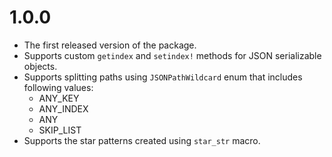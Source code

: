 # 1.0.0
- The first released version of the package.
- Supports custom `getindex` and `setindex!` methods for JSON serializable objects.
- Supports splitting paths using `JSONPathWildcard` enum that includes following values:
    - ANY_KEY
    - ANY_INDEX
    - ANY
    - SKIP_LIST
- Supports the star patterns created using `star_str` macro.
